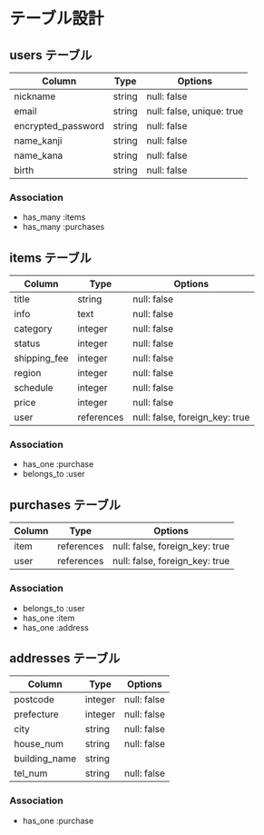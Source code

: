 # テーブル設計

## users テーブル

| Column             | Type   | Options     |
| ------------------ | ------ | ----------- |
| nickname           | string | null: false |
| email              | string | null: false, unique: true|
| encrypted_password | string | null: false |
| name_kanji         | string | null: false |
| name_kana          | string | null: false |
| birth              | string | null: false |

### Association

- has_many :items
- has_many :purchases

## items テーブル

| Column       | Type       | Options     |
| ------------ | ---------- | ----------- |
| title        | string     | null: false |
| info         | text       | null: false |
| category     | integer    | null: false |
| status       | integer    | null: false |
| shipping_fee | integer    | null: false |
| region       | integer    | null: false |
| schedule     | integer    | null: false |
| price        | integer    | null: false |
| user         | references | null: false, foreign_key: true |

### Association

- has_one :purchase
- belongs_to :user

## purchases テーブル

| Column      | Type       | Options                        |
| ----------- | ---------- | ------------------------------ |
| item        | references | null: false, foreign_key: true |
| user        | references | null: false, foreign_key: true |

### Association

- belongs_to :user
- has_one :item
- has_one :address

## addresses テーブル

| Column        | Type       | Options     |
| ------------- | ---------- | ----------- |
| postcode      | integer    | null: false |
| prefecture    | integer    | null: false |
| city          | string     | null: false |
| house_num     | string     | null: false |
| building_name | string     |             |
| tel_num       | string     | null: false |

### Association

- has_one :purchase